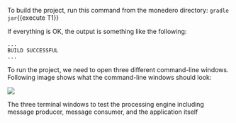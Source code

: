 To build the project, run this command from the monedero directory:
`gradle jar`{{execute T1}} 

If everything is OK, the output is something like the following:

```
...
BUILD SUCCESSFUL
...
```
To run the project, we need to open three different command-line windows. Following image shows what the command-line windows should look:

![](https://github.com/fenago/katacoda-scenarios/raw/master/apache-kafka/apache-kafka-message-validation/steps/3/1.jpg)
	
The three terminal windows to test the processing engine including message producer, message consumer, and the application itself